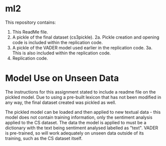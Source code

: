 # ml2
This repository contains:
1. This ReadMe file.
2. A pickle of the final dataset (cs3pickle).
  2a. Pickle creation and opening code is included within the replication code.
3. A pickle of the VADER model used earlier in the replication code.
   3a. This is also included within the replication code.
4. Replication code.

# Model Use on Unseen Data
The instructions for this assignment stated to include a readme file on the pickled model. Due to using a pre-built lexicon that has not been modified in any way, the final dataset created was pickled as well.

The pickled model can be loaded and then applied to new textual data - this model does not contain training information, only the sentiment analysis applied to the CS dataset. The data the model is applied to must be a dictionary with the text being sentiment analysed labelled as "text". VADER is pre-trained, so will work adequately on unseen data outside of its training, such as the CS dataset itself.
